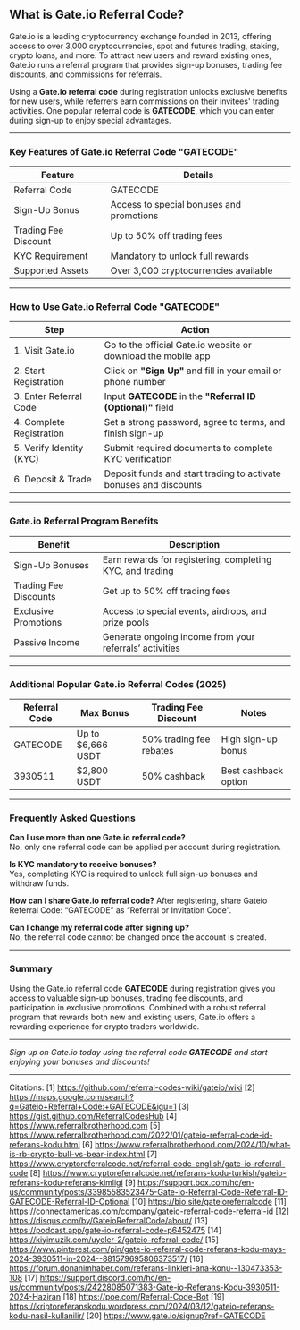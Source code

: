 ## What is Gate.io Referral Code?

Gate.io is a leading cryptocurrency exchange founded in 2013, offering access to over 3,000 cryptocurrencies, spot and futures trading, staking, crypto loans, and more. To attract new users and reward existing ones, Gate.io runs a referral program that provides sign-up bonuses, trading fee discounts, and commissions for referrals.

Using a **Gate.io referral code** during registration unlocks exclusive benefits for new users, while referrers earn commissions on their invitees' trading activities. One popular referral code is **GATECODE**, which you can enter during sign-up to enjoy special advantages.

---

### Key Features of Gate.io Referral Code "GATECODE"

| Feature                   | Details                                                    |
|---------------------------|------------------------------------------------------------|
| Referral Code             | GATECODE                                                   |
| Sign-Up Bonus             | Access to special bonuses and promotions                   |
| Trading Fee Discount      | Up to 50% off trading fees                                 |
| KYC Requirement           | Mandatory to unlock full rewards                           |
| Supported Assets          | Over 3,000 cryptocurrencies available                      |

---

### How to Use Gate.io Referral Code "GATECODE"

| Step                      | Action                                                                                   |
|---------------------------|------------------------------------------------------------------------------------------|
| 1. Visit Gate.io          | Go to the official Gate.io website or download the mobile app                            |
| 2. Start Registration     | Click on **"Sign Up"** and fill in your email or phone number                               |
| 3. Enter Referral Code    | Input **GATECODE** in the **"Referral ID (Optional)"** field                                |
| 4. Complete Registration  | Set a strong password, agree to terms, and finish sign-up                               |
| 5. Verify Identity (KYC)  | Submit required documents to complete KYC verification                                  |
| 6. Deposit & Trade        | Deposit funds and start trading to activate bonuses and discounts                       |

---

### Gate.io Referral Program Benefits

| Benefit                    | Description                                                   |
|----------------------------|---------------------------------------------------------------|
| Sign-Up Bonuses            | Earn rewards for registering, completing KYC, and trading    |
| Trading Fee Discounts      | Get up to 50% off trading fees                                |
| Exclusive Promotions       | Access to special events, airdrops, and prize pools          |
| Passive Income             | Generate ongoing income from your referrals’ activities      |

---

### Additional Popular Gate.io Referral Codes (2025)

| Referral Code | Max Bonus          | Trading Fee Discount | Notes                             |
|---------------|--------------------|---------------------|----------------------------------|
| GATECODE      | Up to $6,666 USDT  | 50% trading fee rebates           | High sign-up bonus |
| 3930511       | $2,800 USDT        | 50% cashback      | Best cashback option  |

---

### Frequently Asked Questions

**Can I use more than one Gate.io referral code?**  
No, only one referral code can be applied per account during registration.

**Is KYC mandatory to receive bonuses?**  
Yes, completing KYC is required to unlock full sign-up bonuses and withdraw funds.

**How ​​can I share Gate.io referral code?**
After registering, share Gateio Referral Code: “GATECODE” as “Referral or Invitation Code”.

**Can I change my referral code after signing up?**  
No, the referral code cannot be changed once the account is created.

---

### Summary

Using the Gate.io referral code **GATECODE** during registration gives you access to valuable sign-up bonuses, trading fee discounts, and participation in exclusive promotions. Combined with a robust referral program that rewards both new and existing users, Gate.io offers a rewarding experience for crypto traders worldwide.

---

*Sign up on Gate.io today using the referral code **GATECODE** and start enjoying your bonuses and discounts!*

---
Citations:
[1] https://github.com/referral-codes-wiki/gateio/wiki
[2] https://maps.google.com/search?q=Gateio+Referral+Code:+GATECODE&igu=1
[3] https://gist.github.com/ReferralCodesHub
[4] https://www.referralbrotherhood.com
[5] https://www.referralbrotherhood.com/2022/01/gateio-referral-code-id-referans-kodu.html
[6] https://www.referralbrotherhood.com/2024/10/what-is-rb-crypto-bull-vs-bear-index.html
[7] https://www.cryptoreferralcode.net/referral-code-english/gate-io-referral-code
[8] https://www.cryptoreferralcode.net/referans-kodu-turkish/gateio-referans-kodu-referans-kimligi
[9] https://support.box.com/hc/en-us/community/posts/33985583523475-Gate-io-Referral-Code-Referral-ID-GATECODE-Referral-ID-Optional
[10] https://bio.site/gateioreferralcode
[11] https://connectamericas.com/company/gateio-referral-code-referral-id
[12] https://disqus.com/by/GateioReferralCode/about/
[13] https://podcast.app/gate-io-referral-code-p6452475
[14] https://kiyimuzik.com/uyeler-2/gateio-referral-code/
[15] https://www.pinterest.com/pin/gate-io-referral-code-referans-kodu-mays-2024-3930511-in-2024--881579695806373517/
[16] https://forum.donanimhaber.com/referans-linkleri-ana-konu--130473353-108
[17] https://support.discord.com/hc/en-us/community/posts/24228085071383-Gate-io-Referans-Kodu-3930511-2024-Haziran
[18] https://poe.com/Referral-Code-Bot
[19] https://kriptoreferanskodu.wordpress.com/2024/03/12/gateio-referans-kodu-nasil-kullanilir/
[20] https://www.gate.io/signup?ref=GATECODE
